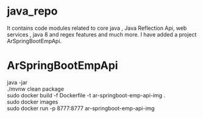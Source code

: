 java_repo
=========

It contains code modules related to core java , Java Reflection Api,  web services , java 8 and regex features and much more. I have added a project ArSpringBootEmpApi.


# ArSpringBootEmpApi

java -jar  
./mvnw clean package  
sudo docker build -f Dockerfile -t ar-springboot-emp-api-img .  
sudo docker images  
sudo docker run -p 8777:8777 ar-springboot-emp-api-img  
